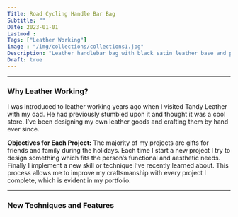 ```yaml
---
Title: Road Cycling Handle Bar Bag
Subtitle: ""
Date: 2023-01-01
Lastmod : 
Tags: ["Leather Working"]
image : "/img/collections/collections1.jpg"
Description: "Leather handlebar bag with black satin leather base and patina tan accents. "
Draft: true
---
```


--- 
### Why Leather Working?

I was introduced to leather working years ago when I visited Tandy Leather with my dad. He had previously stumbled upon it and thought it was a cool store. I’ve been designing my own leather goods and crafting them by hand ever since. 

**Objectives for Each Project:**
The majority of my projects are gifts for friends and family during the holidays. Each time I start a new project I try to design something which fits the person’s functional and aesthetic needs. Finally I implement a new skill or technique I’ve recently learned about. This process allows me to improve my craftsmanship with every project I complete, which is evident in my portfolio. 

--- 

### New Techniques and Features

